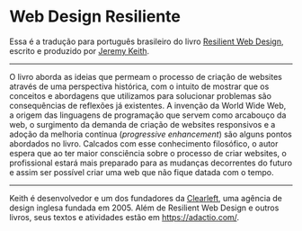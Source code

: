 # Web Design Resiliente

Essa é a tradução para português brasileiro do livro [Resilient Web Design](https://resilientwebdesign.com/), escrito e produzido por [Jeremy Keith](https://github.com/adactio).

---

O livro aborda as ideias que permeam o processo de criação de websites através de uma perspectiva histórica, com o intuito de mostrar que os conceitos e abordagens que utilizamos para solucionar problemas são consequências de reflexões já existentes. A invenção da World Wide Web, a origem das linguagens de programação que servem como arcabouço da web, o surgimento da demanda de criação de websites responsivos e a adoção da melhoria contínua (_progressive enhancement_) são alguns pontos abordados no livro. Calcados com esse conhecimento filosófico, o autor espera que ao ter maior consciência sobre o processo de criar websites, o profissional estará mais preparado para as mudanças decorrentes do futuro e assim ser possível criar uma web que não fique datada com o tempo.

---

Keith é desenvolvedor e um dos fundadores da [Clearleft](https://clearleft.com), uma agência de design inglesa fundada em 2005. Além de Resilient Web Design e outros livros, seus textos e atividades estão em https://adactio.com/.
